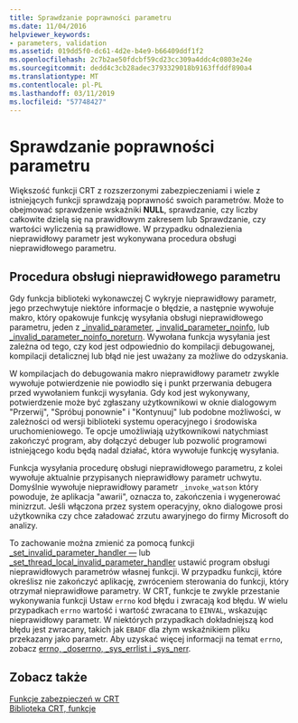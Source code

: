 ```yaml
---
title: Sprawdzanie poprawności parametru
ms.date: 11/04/2016
helpviewer_keywords:
- parameters, validation
ms.assetid: 019dd5f0-dc61-4d2e-b4e9-b66409ddf1f2
ms.openlocfilehash: 2c7b2ae50fdcbf59cd23cc309a4ddc4c0803e24e
ms.sourcegitcommit: dedd4c3cb28adec3793329018b9163ffddf890a4
ms.translationtype: MT
ms.contentlocale: pl-PL
ms.lasthandoff: 03/11/2019
ms.locfileid: "57748427"
---
```

# <a name="parameter-validation"></a>Sprawdzanie poprawności parametru

Większość funkcji CRT z rozszerzonymi zabezpieczeniami i wiele z istniejących funkcji sprawdzają poprawność swoich parametrów. Może to obejmować sprawdzenie wskaźniki **NULL**, sprawdzanie, czy liczby całkowite dzielą się na prawidłowym zakresem lub Sprawdzanie, czy wartości wyliczenia są prawidłowe. W przypadku odnalezienia nieprawidłowy parametr jest wykonywana procedura obsługi nieprawidłowego parametru.

## <a name="invalid-parameter-handler-routine"></a>Procedura obsługi nieprawidłowego parametru

Gdy funkcja biblioteki wykonawczej C wykryje nieprawidłowy parametr, jego przechwytuje niektóre informacje o błędzie, a następnie wywołuje makro, który opakowuje funkcję wysyłania obsługi nieprawidłowego parametru, jeden z [_invalid_parameter](../c-runtime-library/reference/invalid-parameter-functions.md), [_invalid_parameter_noinfo](../c-runtime-library/reference/invalid-parameter-functions.md), lub [_invalid_parameter_noinfo_noreturn](../c-runtime-library/reference/invalid-parameter-functions.md). Wywołana funkcja wysyłania jest zależna od tego, czy kod jest odpowiednio do kompilacji debugowanej, kompilacji detalicznej lub błąd nie jest uważany za możliwe do odzyskania.

W kompilacjach do debugowania makro nieprawidłowy parametr zwykle wywołuje potwierdzenie nie powiodło się i punkt przerwania debugera przed wywołaniem funkcji wysyłania. Gdy kod jest wykonywany, potwierdzenie może być zgłaszany użytkownikowi w oknie dialogowym "Przerwij", "Spróbuj ponownie" i "Kontynuuj" lub podobne możliwości, w zależności od wersji biblioteki systemu operacyjnego i środowiska uruchomieniowego. Te opcje umożliwiają użytkownikowi natychmiast zakończyć program, aby dołączyć debuger lub pozwolić programowi istniejącego kodu będą nadal działać, która wywołuje funkcję wysyłania.

Funkcja wysyłania procedurę obsługi nieprawidłowego parametru, z kolei wywołuje aktualnie przypisanych nieprawidłowy parametr uchwytu. Domyślnie wywołuje nieprawidłowy parametr `_invoke_watson` który powoduje, że aplikacja "awarii", oznacza to, zakończenia i wygenerować minizrzut. Jeśli włączona przez system operacyjny, okno dialogowe prosi użytkownika czy chce załadować zrzutu awaryjnego do firmy Microsoft do analizy.

To zachowanie można zmienić za pomocą funkcji [_set_invalid_parameter_handler —](../c-runtime-library/reference/set-invalid-parameter-handler-set-thread-local-invalid-parameter-handler.md) lub [_set_thread_local_invalid_parameter_handler](../c-runtime-library/reference/set-invalid-parameter-handler-set-thread-local-invalid-parameter-handler.md) ustawić program obsługi nieprawidłowych parametrów własnej funkcji. W przypadku funkcji, które określisz nie zakończyć aplikację, zwróceniem sterowania do funkcji, który otrzymał nieprawidłowe parametry. W CRT, funkcje te zwykle przestanie wykonywania funkcji Ustaw `errno` kod błędu i zwracają kod błędu. W wielu przypadkach `errno` wartość i wartość zwracana to `EINVAL`, wskazując nieprawidłowy parametr. W niektórych przypadkach dokładniejszą kod błędu jest zwracany, takich jak `EBADF` dla złym wskaźnikiem pliku przekazany jako parametr. Aby uzyskać więcej informacji na temat `errno`, zobacz [errno, _doserrno, _sys_errlist i _sys_nerr](../c-runtime-library/errno-doserrno-sys-errlist-and-sys-nerr.md).

## <a name="see-also"></a>Zobacz także

[Funkcje zabezpieczeń w CRT](../c-runtime-library/security-features-in-the-crt.md)<br/>
[Biblioteka CRT, funkcje](../c-runtime-library/crt-library-features.md)
